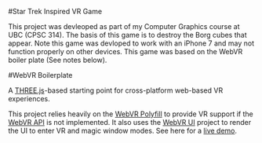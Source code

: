#Star Trek Inspired VR Game

This project was devleoped as part of my Computer Graphics course at UBC (CPSC 314). The basis of this game is to destroy the Borg cubes that appear. Note this game was devloped to work with an iPhone 7 and may not function properly on other devices. This game was based on the WebVR boiler plate (See notes below).

#WebVR Boilerplate

A [THREE.js][three]-based starting point for cross-platform web-based VR
experiences.

This project relies heavily on the [WebVR Polyfill][polyfill] to provide VR
support if the [WebVR API][spec] is not implemented. It also uses the [WebVR
UI][ui] project to render the UI to enter VR and magic window modes. See here
for a [live demo][demo].

[three]: http://threejs.org/
[polyfill]: https://github.com/googlevr/webvr-polyfill
[ui]: https://github.com/googlevr/webvr-ui
[spec]: https://w3c.github.io/webvr/
[demo]: https://borismus.github.io/webvr-boilerplate/
